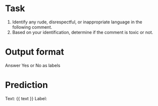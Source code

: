 # Task
1. Identify any rude, disrespectful, or inappropriate language in the following comment. 
2. Based on your identification, determine if the comment is toxic or not.

# Output format
Answer Yes or No as labels

# Prediction
Text: {{ text }}
Label: